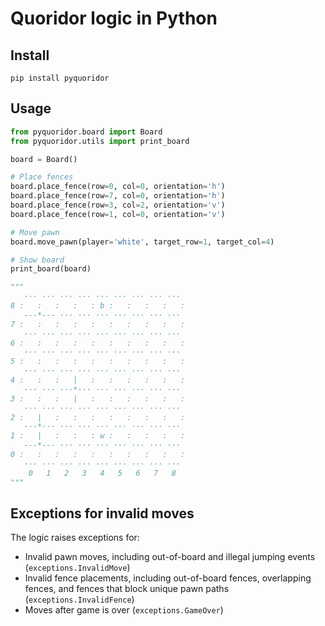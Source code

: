 # Quoridor logic in Python

## Install

```
pip install pyquoridor
```

## Usage
```python
from pyquoridor.board import Board
from pyquoridor.utils import print_board

board = Board()

# Place fences
board.place_fence(row=0, col=0, orientation='h')
board.place_fence(row=7, col=0, orientation='h')
board.place_fence(row=3, col=2, orientation='v')
board.place_fence(row=1, col=0, orientation='v')

# Move pawn
board.move_pawn(player='white', target_row=1, target_col=4)

# Show board
print_board(board)

"""
   ··· ··· ··· ··· ··· ··· ··· ··· ···
8 :   :   :   :   : b :   :   :   :   :
   ---*--- ··· ··· ··· ··· ··· ··· ···
7 :   :   :   :   :   :   :   :   :   :
   ··· ··· ··· ··· ··· ··· ··· ··· ···
6 :   :   :   :   :   :   :   :   :   :
   ··· ··· ··· ··· ··· ··· ··· ··· ···
5 :   :   :   :   :   :   :   :   :   :
   ··· ··· ··· ··· ··· ··· ··· ··· ···
4 :   :   :   |   :   :   :   :   :   :
   ··· ··· ···*··· ··· ··· ··· ··· ···
3 :   :   :   |   :   :   :   :   :   :
   ··· ··· ··· ··· ··· ··· ··· ··· ···
2 :   |   :   :   :   :   :   :   :   :
   ···*··· ··· ··· ··· ··· ··· ··· ···
1 :   |   :   :   : w :   :   :   :   :
   ---*--- ··· ··· ··· ··· ··· ··· ···
0 :   :   :   :   :   :   :   :   :   :
   ··· ··· ··· ··· ··· ··· ··· ··· ···
    0   1   2   3   4   5   6   7   8 
"""

```

## Exceptions for invalid moves

The logic raises exceptions for:
* Invalid pawn moves, including out-of-board and illegal jumping events (`exceptions.InvalidMove`)
* Invalid fence placements, including out-of-board fences, overlapping fences, and fences that block unique pawn paths (`exceptions.InvalidFence`)
* Moves after game is over (`exceptions.GameOver`)
